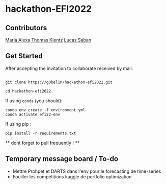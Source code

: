 # hackathon-EFI2022

## Contributors

[Maria Alexa](https://github.com/maia-leca)
[Thomas Kientz](https://github.com/thom_ktz)
[Lucas Saban](https://github.com/g0bel1n) 


## Get Started 

After accepting the invitation to collaborate received by mail: 


```shell

git clone https://g0bel1n/hackathon-efi2022.git

cd hackathon-efi2022.
```

If using ```conda``` (you should):

```shell 
conda env create -f environment.yml
conda activate efi22-env
```

If using pip :

```shell
pip install -r requirements.txt
```

** dont forget to pull frequently ! **

## Temporary message board / To-do
- Mettre Prohpet et DARTS dans l'env pour le forecasting de time-series
- Fouiller les compétitions kaggle de portfolio optimization
